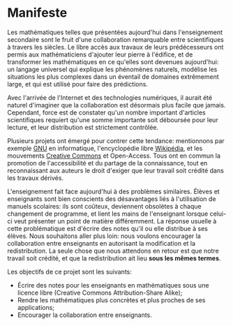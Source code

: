 # Manifeste

Les mathématiques telles que présentées aujourd'hui dans l'enseignement secondaire
sont le fruit d'une collaboration remarquable entre scientifiques à travers les siècles.
Le libre accès aux travaux de leurs prédécesseurs ont permis aux mathématiciens
d'ajouter leur pierre à l'édifice,
et de transformer les mathématiques en ce qu'elles sont devenues aujourd'hui:
un langage universel qui explique les phénomènes naturels,
modélise les situations les plus complexes dans un éventail de domaines extrêmement large,
et qui est utilisé pour faire des prédictions.

Avec l'arrivée de l'Internet et des technologies numériques,
il aurait été naturel d'imaginer que la collaboration est désormais plus facile que jamais.
Cependant, force est de constater qu'un nombre important d'articles scientifiques requiert
qu'une somme importante soit déboursée pour leur lecture,
et leur distribution est strictement contrôlée.

Plusieurs projets ont émergé pour contrer cette tendance:
mentionnons par exemple [GNU](https://gnu.org) en informatique,
l'encyclopédie libre [Wikipédia](https://wikipedia.org),
et les mouvements [Creative Commons](https://creativecommons.org)
et Open-Access.
Tous ont en commun la promotion de l'accessibilité et du partage de la connaissance,
tout en reconnaissant aux auteurs le droit d'exiger
que leur travail soit crédité dans les travaux dérivés.

L'enseignement fait face aujourd'hui à des problèmes similaires.
Élèves et enseignants sont bien conscients des désavantages liés à l'utilisation de manuels scolaires:
ils sont coûteux,
deviennent obsolètes à chaque changement de programme,
et lient les mains de l'enseignant lorsque celui-ci veut présenter un point de matière différemment.
La réponse usuelle à cette problématique est d'écrire des notes qu'il ou elle distribue à ses élèves.
Nous souhaitons aller plus loin:
nous voulons encourager la collaboration entre enseignants
en autorisant la modification et la redistribution.
La seule chose que nous attendons en retour est que notre travail soit crédité,
et que la redistribution ait lieu **sous les mêmes termes**.

Les objectifs de ce projet sont les suivants:

- Écrire des notes pour les enseignants en mathématiques sous une licence libre (Creative Commons Attribution-Share Alike);
- Rendre les mathématiques plus concrètes et plus proches de ses applications;
- Encourager la collaboration entre enseignants.
